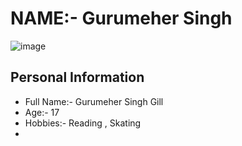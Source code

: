 # NAME:- Gurumeher Singh


![image](https://github.com/user-attachments/assets/9541fda5-ad32-4e5a-99b2-ac827f300030)

## Personal Information
* Full Name:- Gurumeher Singh Gill
* Age:- 17
* Hobbies:- Reading , Skating
* 
